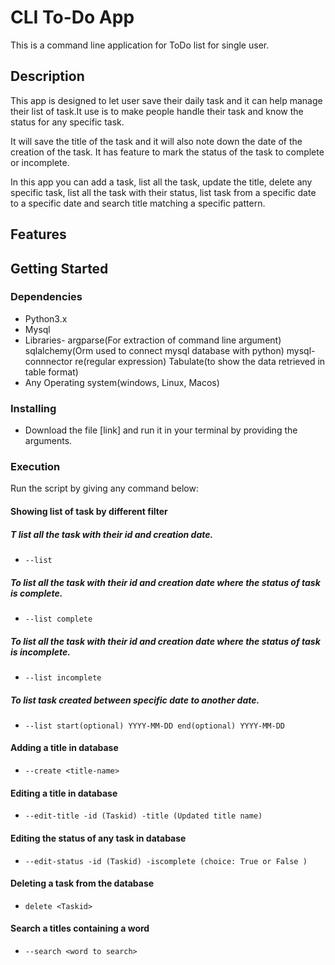 # CLI To-Do App

This is a command line application for ToDo list for single user.

## Description

This app is designed to let user save their daily task and it can help manage their list of task.It use is to make people handle their task and know the status for any specific task.

It will save the title of the task and it will also note down the date of the creation of the task. It has feature to mark the status of the task to complete or incomplete.

In this app you can add a task, list all the task, update the title, delete any specific task, list all the task with their status, list task from a specific date to a specific date and search title matching a specific pattern.

## Features

## Getting Started

### Dependencies

* Python3.x
* Mysql
* Libraries- 
            argparse(For extraction of command line argument)
            sqlalchemy(Orm used to connect mysql database with python)
            mysql-connnector
            re(regular expression)
            Tabulate(to show the data retrieved in table format)
* Any Operating system(windows, Linux, Macos)

### Installing
* Download the file [link] and run it in your terminal by providing the arguments.

### Execution
Run the script by giving any command below:

#### Showing list of task by different filter

##### T list all the task with their id and creation date.
* ``` --list ```
##### To list all the task with their id and creation date where the status of task is complete.
* ``` --list complete ```
##### To list all the task with their id and creation date where the status of task is incomplete.
* ``` --list incomplete ``` 
##### To list task created between specific date to another date.
* ```--list start(optional) YYYY-MM-DD end(optional) YYYY-MM-DD  ```


#### Adding a title in database

* ``` --create <title-name> ```

            
#### Editing a title in database

* ``` --edit-title -id (Taskid) -title (Updated title name) ```

#### Editing the status of any task in database

* ``` --edit-status -id (Taskid) -iscomplete (choice: True or False ) ```

#### Deleting a task from the database

* ``` delete <Taskid> ```
            
#### Search a titles containing a word 

* ``` --search <word to search> ```
